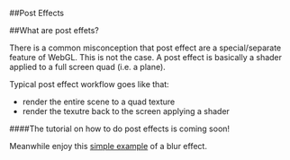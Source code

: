 ##Post Effects

##What are post effets?

There is a common misconception that post effect are a special/separate feature of WebGL. This is not the case. A post effect is basically a shader applied to a full screen quad (i.e. a plane). 

Typical post effect workflow goes like that:
- render the entire scene to a quad texture
- render the texutre back to the screen applying a shader

####The tutorial on how to do post effects is coming soon! 

Meanwhile enjoy this [simple example](../tutorials/post-effect.html) of a blur effect.

